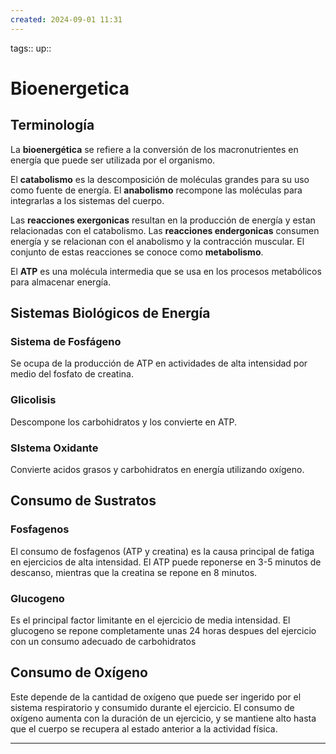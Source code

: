 ```yaml
---
created: 2024-09-01 11:31
---
```

tags::
up::
# Bioenergetica
## Terminología
La **bioenergética** se refiere a la conversión de los macronutrientes en energía que puede ser utilizada por el organismo.

El **catabolismo** es la descomposición de moléculas grandes para su uso como fuente de energía. El **anabolismo** recompone las moléculas para integrarlas a los sistemas del cuerpo.

Las **reacciones exergonicas** resultan en la producción de energía y estan relacionadas con el catabolismo. Las **reacciones endergonicas** consumen energía y se relacionan con el anabolismo y la contracción muscular. El conjunto de estas reacciones se conoce como **metabolismo**.

El **ATP** es una molécula intermedia que se usa en los procesos metabólicos para almacenar energía.

## Sistemas Biológicos de Energía
### Sistema de Fosfágeno
Se ocupa de la producción de ATP en actividades de alta intensidad por medio del fosfato de creatina.

### Glicolisis
Descompone los carbohidratos y los convierte en ATP.

### SIstema Oxidante
Convierte acidos grasos y carbohidratos en energía utilizando oxígeno.

## Consumo de Sustratos
### Fosfagenos
El consumo de fosfagenos (ATP y creatina) es la causa principal de fatiga en ejercicios de alta intensidad. El ATP puede reponerse en 3-5 minutos de descanso, mientras que la creatina se repone en 8 minutos.

### Glucogeno
Es el principal factor limitante en el ejercicio de media intensidad. El glucogeno se repone completamente unas 24 horas despues del ejercicio con un consumo adecuado de carbohidratos

## Consumo de Oxígeno
Este depende de la cantidad de oxígeno que puede ser ingerido por el sistema respiratorio y consumido durante el ejercicio. El consumo de oxígeno aumenta con la duración de un ejercicio, y se mantiene alto hasta que el cuerpo se recupera al estado anterior a la actividad física.
___
